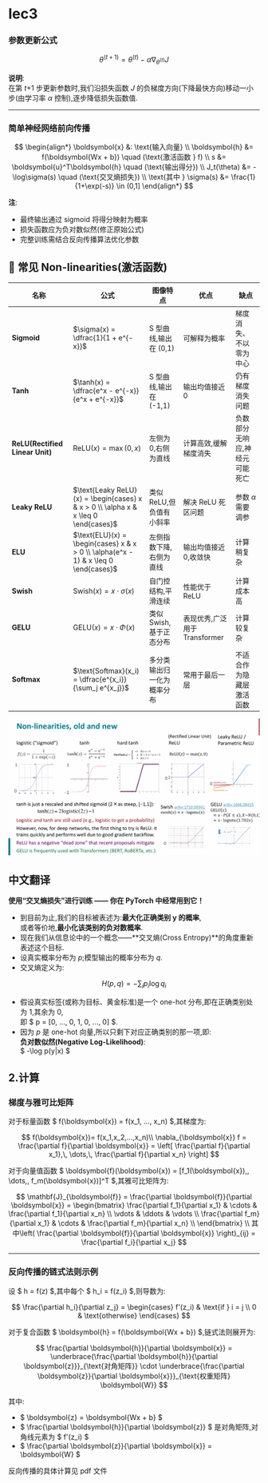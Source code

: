 # lec3

### 参数更新公式

$$
\theta^{(t+1)} = \theta^{(t)} - \alpha \nabla_{\theta^{(t)}} J
$$

**说明**:  
在第 _t_+1 步更新参数时,我们沿损失函数 _J_ 的负梯度方向(下降最快方向)移动一小步(由学习率 _α_ 控制),逐步降低损失函数值.

---

### 简单神经网络前向传播

$$
\begin{align*}
\boldsymbol{x} &: \text{输入向量} \\
\boldsymbol{h} &= f(\boldsymbol{Wx + b}) \quad (\text{激活函数 } f) \\
s &= \boldsymbol{u}^T\boldsymbol{h} \quad (\text{输出得分}) \\
J_t(\theta) &= -\log\sigma(s) \quad (\text{交叉熵损失}) \\
\text{其中 } \sigma(s) &= \frac{1}{1+\exp(-s)} \in (0,1]
\end{align*}
$$

**注**:

- 最终输出通过 sigmoid 将得分映射为概率
- 损失函数应为负对数似然(修正原始公式)
- 完整训练需结合反向传播算法优化参数

## 🧠 常见 Non-linearities(激活函数)

| 名称                            | 公式                                                                                | 图像特点                   | 优点                          | 缺点                          |
| ------------------------------- | ----------------------------------------------------------------------------------- | -------------------------- | ----------------------------- | ----------------------------- |
| **Sigmoid**                     | $\sigma(x) = \dfrac{1}{1 + e^{-x}}$                                                 | S 型曲线,输出在 (0,1)      | 可解释为概率                  | 梯度消失、不以零为中心        |
| **Tanh**                        | $\tanh(x) = \dfrac{e^x - e^{-x}}{e^x + e^{-x}}$                                     | S 型曲线,输出在 (-1,1)     | 输出均值接近 0                | 仍有梯度消失问题              |
| **ReLU(Rectified Linear Unit)** | $\text{ReLU}(x) = \max(0, x)$                                                       | 左侧为 0,右侧为直线        | 计算高效,缓解梯度消失         | 负数部分无响应,神经元可能死亡 |
| **Leaky ReLU**                  | $\text{Leaky ReLU}(x) = \begin{cases} x & x > 0 \\ \alpha x & x \leq 0 \end{cases}$ | 类似 ReLU,但负值有小斜率   | 解决 ReLU 死区问题            | 参数 $\alpha$ 需要调参        |
| **ELU**                         | $\text{ELU}(x) = \begin{cases} x & x > 0 \\ \alpha(e^x - 1) & x \leq 0 \end{cases}$ | 左侧指数下降,右侧为直线    | 输出均值接近 0,收敛快         | 计算稍复杂                    |
| **Swish**                       | $\text{Swish}(x) = x \cdot \sigma(x)$                                               | 自门控结构,平滑连续        | 性能优于 ReLU                 | 计算成本高                    |
| **GELU**                        | $\text{GELU}(x) = x \cdot \Phi(x)$                                                  | 类似 Swish,基于正态分布    | 表现优秀,广泛用于 Transformer | 计算较复杂                    |
| **Softmax**                     | $\text{Softmax}(x_i) = \dfrac{e^{x_i}}{\sum_j e^{x_j}}$                             | 多分类输出归一化为概率分布 | 常用于最后一层                | 不适合作为隐藏层激活函数      |

![3.1](../../assets/3.1.png)

## 中文翻译

**使用“交叉熵损失”进行训练 —— 你在 PyTorch 中经常用到它！**

- 到目前为止,我们的目标被表述为:**最大化正确类别 y 的概率**,  
  或者等价地,**最小化该类别的负对数概率**.
- 现在我们从信息论中的一个概念——**交叉熵(Cross Entropy)**的角度重新表述这个目标.
- 设真实概率分布为 _p_;模型输出的概率分布为 _q_.
- 交叉熵定义为:

$$
H(p, q) = -\sum_i p_i \log q_i
$$

- 假设真实标签(或称为目标、黄金标准)是一个 one-hot 分布,即在正确类别处为 1,其余为 0,  
  即 $ p = [0, ..., 0, 1, 0, ..., 0] $.
- 因为 _p_ 是 one-hot 向量,所以只剩下对应正确类别的那一项,即:  
  **负对数似然(Negative Log-Likelihood)**:  
  $ -\log p(y|x) $

## 2.计算

### 梯度与雅可比矩阵

对于标量函数 $ f(\boldsymbol{x}) = f(x_1, ..., x_n) $,其梯度为:

$$
f(\boldsymbol{x})= f(x_1,x_2,...,x_n)\\
\nabla_{\boldsymbol{x}} f = \frac{\partial f}{\partial \boldsymbol{x}} = \left[ \frac{\partial f}{\partial x_1},\, \dots,\, \frac{\partial f}{\partial x_n} \right]
$$

对于向量值函数 $ \boldsymbol{f}(\boldsymbol{x}) = [f_1(\boldsymbol{x}),\, \dots,\, f_m(\boldsymbol{x})]^T $,其雅可比矩阵为:

$$
\mathbf{J}_{\boldsymbol{f}} = \frac{\partial \boldsymbol{f}}{\partial \boldsymbol{x}} =
\begin{bmatrix}
\frac{\partial f_1}{\partial x_1} & \cdots & \frac{\partial f_1}{\partial x_n} \\
\vdots & \ddots & \vdots \\
\frac{\partial f_m}{\partial x_1} & \cdots & \frac{\partial f_m}{\partial x_n} \\
\end{bmatrix} \\
其中\left( \frac{\partial \boldsymbol{f}}{\partial \boldsymbol{x}} \right)_{ij} = \frac{\partial f_i}{\partial x_j}
$$

---

### 反向传播的链式法则示例

设 $ h = f(z) $,其中每个 $ h_i = f(z_i) $,则导数为:

$$
\frac{\partial h_i}{\partial z_j} =
\begin{cases}
f'(z_i) & \text{if } i = j \\
0       & \text{otherwise}
\end{cases}
$$

对于复合函数 $ \boldsymbol{h} = f(\boldsymbol{Wx + b}) $,链式法则展开为:

$$
\frac{\partial \boldsymbol{h}}{\partial \boldsymbol{x}}
= \underbrace{\frac{\partial \boldsymbol{h}}{\partial \boldsymbol{z}}}_{\text{对角矩阵}}
\cdot \underbrace{\frac{\partial \boldsymbol{z}}{\partial \boldsymbol{x}}}_{\text{权重矩阵} \boldsymbol{W}}
$$

其中:

- $ \boldsymbol{z} = \boldsymbol{Wx + b} $
- $ \frac{\partial \boldsymbol{h}}{\partial \boldsymbol{z}} $ 是对角矩阵,对角线元素为 $ f'(z_i) $
- $ \frac{\partial \boldsymbol{z}}{\partial \boldsymbol{x}} = \boldsymbol{W} $

反向传播的具体计算见 pdf 文件
